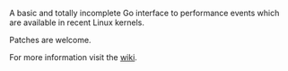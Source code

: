 A basic and totally incomplete Go interface to performance events
which are available in recent Linux kernels.

Patches are welcome.

For more information visit the [wiki](http://wiki.github.com/0xe2-0x9a-0x9b/Go-PerfEvents/).
